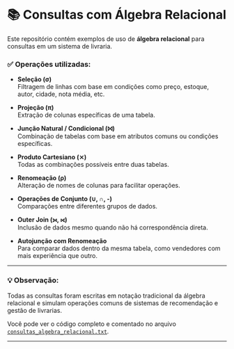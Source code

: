 # 📚 Consultas com Álgebra Relacional

Este repositório contém exemplos de uso de **álgebra relacional** para consultas em um sistema de livraria.

### ✅ Operações utilizadas:

- **Seleção (σ)**  
  Filtragem de linhas com base em condições como preço, estoque, autor, cidade, nota média, etc.  

- **Projeção (π)**  
  Extração de colunas específicas de uma tabela.  

- **Junção Natural / Condicional (⨝)**  
  Combinação de tabelas com base em atributos comuns ou condições específicas.  

- **Produto Cartesiano (⨯)**  
  Todas as combinações possíveis entre duas tabelas.  

- **Renomeação (ρ)**  
  Alteração de nomes de colunas para facilitar operações.  

- **Operações de Conjunto (∪, ∩, -)**  
  Comparações entre diferentes grupos de dados.  

- **Outer Join (⟕, ⟖)**  
  Inclusão de dados mesmo quando não há correspondência direta.  

- **Autojunção com Renomeação**  
  Para comparar dados dentro da mesma tabela, como vendedores com mais experiência que outro.  

---

### 💡 Observação:

Todas as consultas foram escritas em notação tradicional da álgebra relacional e simulam operações comuns de sistemas de recomendação e gestão de livrarias.

Você pode ver o código completo e comentado no arquivo [`consultas_algebra_relacional.txt`](./consultas_algebra_relacional.txt).

---
